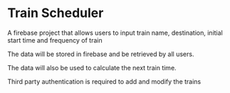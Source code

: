 # Train Scheduler

A firebase project that allows users to input train name, destination, initial start time and frequency of train

The data will be stored in firebase and be retrieved by all users.

The data will also be used to calculate the next train time.

Third party authentication is required to add and modify the trains
